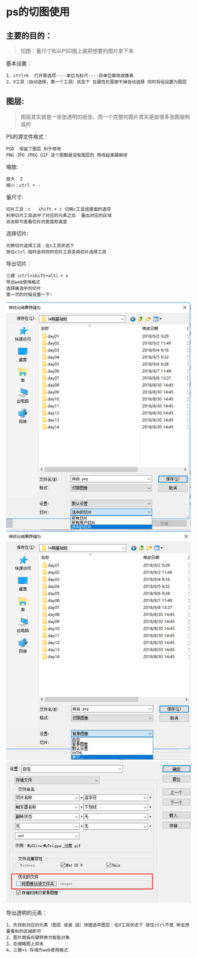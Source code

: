 # ps的切图使用

## 主要的目的：

> 切图：量尺寸和从PSD图上面把想要的图片拿下来

基本设置：
```
1、ctrl+k  打开首选项----单位与标尺----将单位都改成像素
2、V工具（自动选择，第一个工具）状态下 在属性栏里面干掉自动选择 同时将组设置为图层
```
## 图层:
> 图层其实就是一张张透明的纸张，而一个完整的图片其实是由很多张图层构成的

PS的源文件格式：
```
PSD  保留了图层 利于修改
PNG JPG JPEG GIF 这个图都是没有图层的 修改起来跟麻烦
```

缩放:
```
放大  Z   
缩小：ctrl + -
```
量尺寸:
```
切片工具：c   shift + c 切换c工具组里面的选项 
利用切片工具选中了对应的元素之后  量出对应的区域 
双击即可查看切片的宽度和高度
```
选择切片:
```
切换切片选择工具：在c工具状态下  
按住ctrl 临时会将你的切片工具变成切片选择工具
```
导出切片：
```
三键（ctrl+shift+alt）+ s  
导出web使用格式  
选择被选中的切片
第一次的时候设置一下:
```
![](mdImg/切片保存1.png)
![](mdImg/切片保存2.png)
![](mdImg/切片保存3.png)

导出透明的元素：
```
1、先找到对应的元素（图层 或者 组）快捷选中图层：在V工具状态下 按住ctrl不放 单击想要看到的区域即可`
2、图片面板右键转换为智能对象
3、在缩略图上双击 
4、三键+s 存储为web使用格式 
```
